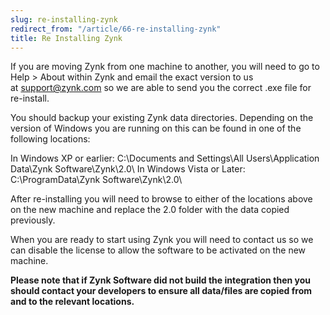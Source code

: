```yaml
---
slug: re-installing-zynk
redirect_from: "/article/66-re-installing-zynk"
title: Re Installing Zynk
---
```

If you are moving Zynk from one machine to another, you will need to go to Help > About within Zynk and email the exact version to us at [support@zynk.com](mailto:support@zynk.com) so we are able to send you the correct .exe file for re-install.

You should backup your existing Zynk data directories. Depending on the version of Windows you are running on this can be found in one of the following locations:

In Windows XP or earlier: C:\Documents and Settings\All Users\Application Data\Zynk Software\Zynk\2.0\ 
In Windows Vista or Later: C:\ProgramData\Zynk Software\Zynk\2.0\

After re-installing you will need to browse to either of the locations above on the new machine and replace the 2.0 folder with the data copied previously.

When you are ready to start using Zynk you will need to contact us so we can disable the license to allow the software to be activated on the new machine.

**Please note that if Zynk Software did not build the integration then you should contact your developers to ensure all data/files are copied from and to the relevant locations.**
